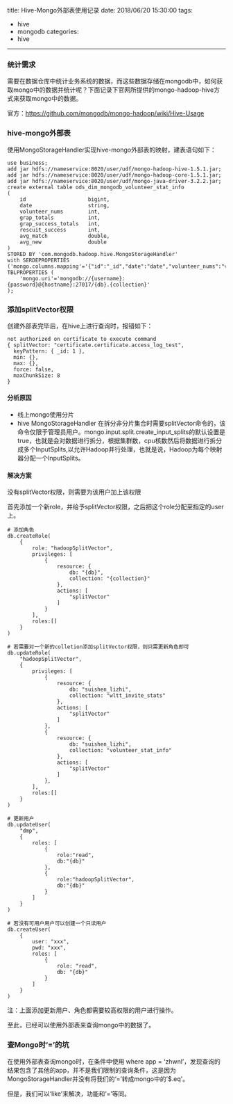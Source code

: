 title: Hive-Mongo外部表使用记录
date: 2018/06/20 15:30:00
tags:
- hive
- mongodb
categories:
- hive

---


### 统计需求

需要在数据仓库中统计业务系统的数据，而这些数据存储在mongodb中，如何获取mongo中的数据并统计呢？下面记录下官网所提供的mongo-hadoop-hive方式来获取mongo中的数据。

官方：https://github.com/mongodb/mongo-hadoop/wiki/Hive-Usage


<!--more-->


### hive-mongo外部表

使用MongoStorageHandler实现hive-mongo外部表的映射，建表语句如下：

```
use business;
add jar hdfs://nameservice:8020/user/udf/mongo-hadoop-hive-1.5.1.jar;
add jar hdfs://nameservice:8020/user/udf/mongo-hadoop-core-1.5.1.jar;
add jar hdfs://nameservice:8020/user/udf/mongo-java-driver-3.2.2.jar;
create external table ods_dim_mongodb_volunteer_stat_info
(
    id                    bigint,
    date                  string,
    volunteer_nums        int,
    grap_totals           int,
    grap_success_totals   int,
    rescuit_success       int,
    avg_match             double,
    avg_new               double
)
STORED BY 'com.mongodb.hadoop.hive.MongoStorageHandler'
with SERDEPROPERTIES ('mongo.columns.mapping'='{"id":"_id","date":"date","volunteer_nums":"volunteerNums","grap_totals":"grapTotals","grap_success_totals":"grapSuccessTotals","rescuit_success":"rescuitSuccess","avg_match":"avgMatch","avg_new":"avgNew"}')
TBLPROPERTIES (
    'mongo.uri'='mongodb://{username}:{password}@{hostname}:27017/{db}.{collection}'
);

```

### 添加splitVector权限

创建外部表完毕后，在hive上进行查询时，报错如下：

```
not authorized on certificate to execute command 
{ splitVector: "certificate.certificate.access_log_test", 
  keyPattern: { _id: 1 }, 
  min: {}, 
  max: {}, 
  force: false, 
  maxChunkSize: 8 
}

```

#### 分析原因

- 线上mongo使用分片
- hive MongoStorageHandler 在拆分非分片集合时需要splitVector命令的，该命令仅限于管理员用户。mongo.input.split.create_input_splits的默认设置是true，也就是会对数据进行拆分，根据集群数，cpu核数然后将数据进行拆分成多个InputSplits,以允许Hadoop并行处理，也就是说，Hadoop为每个映射器分配一个InputSplits。

#### 解决方案

没有splitVector权限，则需要为该用户加上该权限

首先添加一个新role，并给予splitVector权限，之后把这个role分配至指定的user上。

```
# 添加角色
db.createRole(
    {
        role: "hadoopSplitVector",
        privileges: [
            {
                resource: {
                    db: "{db}",
                    collection: "{collection}"
                },
                actions: [
                    "splitVector"
                ]
            }
        ],
        roles:[]
    }
)

# 若需要对一个新的colletion添加splitVector权限，则只需更新角色即可
db.updateRole(
    "hadoopSplitVector",
    {
        privileges: [
            {
                resource: {
                    db: "suishen_lizhi",
                    collection: "wltt_invite_stats"
                },
                actions: [
                    "splitVector"
                ]
            },
            {
                resource: {
                    db: "suishen_lizhi",
                    collection: "volunteer_stat_info"
                },
                actions: [
                    "splitVector"
                ]
            },
        ],
        roles:[]
    }
)
```

```
# 更新用户
db.updateUser(
    "dmp",
    {
        roles: [
            {
                role:"read",
                db:"{db}"
            },
            {
                role:"hadoopSplitVector",
                db:"{db}"
            }
        ]
    }
)

# 若没有可用户用户可以创建一个只读用户
db.createUser(
    {
        user: "xxx",
        pwd: "xxx",
        roles: [ 
            { 
                role: "read", 
                db: "{db}" 
            } 
        ]
    }
)

```

注：上面添加更新用户、角色都需要较高权限的用户进行操作。

至此，已经可以使用外部表来查询mongo中的数据了。

### 查Mongo时‘=’的坑

在使用外部表查询mongo时，在条件中使用 where app = ‘zhwnl’，发现查询的结果包含了其他的app，并不是我们限制的查询条件，这是因为MongoStorageHandler并没有将我们的‘=’转成mongo中的'$.eq'。

但是，我们可以‘like’来解决，功能和‘=’等同。






